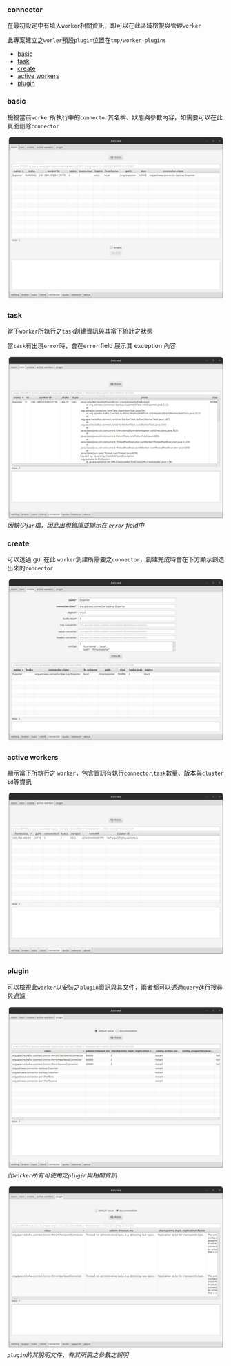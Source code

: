 ### connector

在最初設定中有填入`worker`相關資訊，即可以在此區域檢視與管理`worker`

此專案建立之`worler`預設`plugin`位置在`tmp/worker-plugins`

- [basic](#basic)
- [task](#task)
- [create](#create)
- [active workers](#active-workers)
- [plugin](#plugin)

### basic
檢視當前`worker`所執行中的`connector`其名稱、狀態與參數內容，如需要可以在此頁面刪除`connector`

![connector_basic_1.png](connector_basic_1.png)

### task
當下`worker`所執行之`task`創建資訊與其當下統計之狀態

當`task`有出現`error`時，會在`error` field 展示其 exception 內容

![connector_task_1.png](connector_task_1.png)
*因缺少`jar`檔，因此出現錯誤並顯示在 `error` field中*

### create
可以透過 gui 在此 `worker`創建所需要之`connector`，創建完成時會在下方顯示創造出來的`connector`

![connector_create_1.png](connector_create_1.png)

### active workers
顯示當下所執行之 `worker`，包含資訊有執行`connector`,`task`數量、版本與`cluster id`等資訊

![connector_active_workers_1.png](connector_active_workers_1.png)

### plugin
可以檢視此`worker`以安裝之`plugin`資訊與其文件，兩者都可以透過`query`進行搜尋與過濾

![connector_plugin_1.png](connector_plugin_1.png)
*此`worker`所有可使用之`plugin`與相關資訊*

![connector_plugin_2.png](connector_plugin_2.png)
*`plugin`的其說明文件，有其所需之參數之說明*